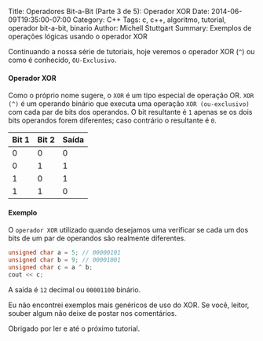 Title: Operadores Bit-a-Bit (Parte 3 de 5): Operador XOR
Date: 2014-06-09T19:35:00-07:00
Category: C++
Tags: c, c++, algoritmo, tutorial, operador bit-a-bit, binario
Author: Michell Stuttgart
Summary: Exemplos de operações lógicas usando o operador XOR

Continuando a nossa série de tutoriais, hoje veremos o operador XOR (`^`) ou como é conhecido, `OU-Exclusivo`.

#### Operador XOR

Como o próprio nome sugere, o `XOR` é um tipo especial de operação OR.
`XOR (^)` é um operando binário que executa uma operação `XOR (ou-exclusivo)` com cada par de bits dos operandos. O bit resultante é `1` apenas se os dois bits operandos forem diferentes; caso contrário o resultante é `0`.

Bit 1|Bit 2|Saída
:---|:-|:--
0	|0|	0
0	|1|	1
1	|0|	1
1	|1|	0

#### Exemplo

O `operador XOR` utilizado quando desejamos uma verificar se cada um dos bits de um par de operandos são realmente diferentes.

```cpp
unsigned char a = 5; // 00000101
unsigned char b = 9; // 00001001
unsigned char c = a ^ b;
cout << c;
```
A saída é `12` decimal ou `00001100` binário.

Eu não encontrei exemplos mais genéricos de uso do XOR. Se você, leitor, souber algum não deixe de postar nos comentários.

Obrigado por ler e até o próximo tutorial.
